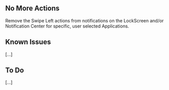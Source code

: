 ## No More Actions
Remove the Swipe Left actions from notifications on the LockScreen and/or Notification Center for specific, user selected Applications.

## Known Issues
[...]

## To Do
[...]
